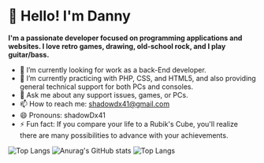
# 👋 Hello! I'm Danny

**I'm a passionate developer focused on programming applications and websites. I love retro games, drawing, old-school rock, and I play guitar/bass.**

- 🔭 I’m currently looking for work as a back-End developer.
- 🌱 I’m currently practicing with PHP, CSS, and HTML5, and also providing general technical support for both PCs and consoles.
- 💬 Ask me about any support issues, games, or PCs.
- 📫 How to reach me: shadowdx41@gmail.com
- 😄 Pronouns: shadowDx41
- ⚡ Fun fact: If you compare your life to a Rubik's Cube, you'll realize there are many possibilities to advance with your achievements.


![Top Langs](https://github-readme-stats.vercel.app/api/top-langs/?username=shadowdx41&layout=compact&theme=radical)
![Anurag's GitHub stats](https://github-readme-stats.vercel.app/api?username=anuraghazra&show_icons=true&theme=tokyonight)
![Top Langs](https://github-readme-stats.vercel.app/api/top-langs/?username=anuraghazra&hide=php,html,css,python,c#(sharp))



